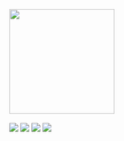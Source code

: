 <div><!--Stats-->
  <img height="190" src="https://github-readme-stats.vercel.app/api?username=Cow6oy&show_icons=true&theme=blue"/>
</div>

<br>

<div><!--Contact-->
  <a href="https://www.instagram.com/Cow6oy_199"><img src="https://img.shields.io/badge/-Instagram-%23E4405F?style=for-the-badge&logo=instagram&logoColor=white"/></a>
  <a href="https://t.me/Cow6oy"><img src="https://img.shields.io/badge/Telegram-2CA5E0?style=for-the-badge&amp;logo=telegram&amp;logoColor=white"/></a>
  <a href="https://www.youtube.com/channel/UCoBCV5RnfrihasDoLS5AYyg"><img src="https://img.shields.io/badge/YouTube-FF0000?style=for-the-badge&logo=youtube&logoColor=white"/></a>
  <a href="https://mail.google.com/mail/u/0/#inbox"><img src="https://img.shields.io/badge/-Gmail-%23333?style=for-the-badge&logo=gmail&logoColor=white"/></a>
</div>
